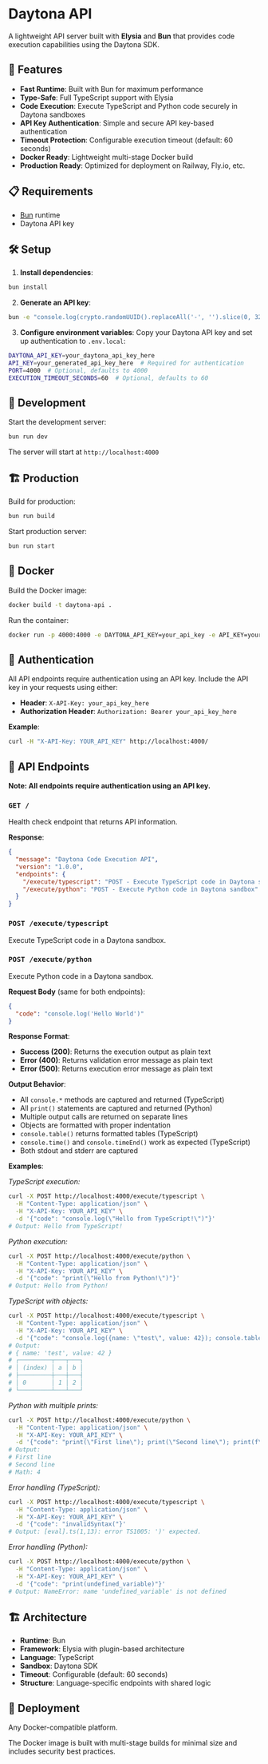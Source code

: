 # Daytona API

A lightweight API server built with **Elysia** and **Bun** that provides code execution capabilities using the Daytona SDK.

## 🚀 Features

- **Fast Runtime**: Built with Bun for maximum performance
- **Type-Safe**: Full TypeScript support with Elysia
- **Code Execution**: Execute TypeScript and Python code securely in Daytona sandboxes
- **API Key Authentication**: Simple and secure API key-based authentication
- **Timeout Protection**: Configurable execution timeout (default: 60 seconds)
- **Docker Ready**: Lightweight multi-stage Docker build
- **Production Ready**: Optimized for deployment on Railway, Fly.io, etc.

## 📋 Requirements

- [Bun](https://bun.sh) runtime
- Daytona API key

## 🛠️ Setup

1. **Install dependencies**:
```bash
bun install
```

2. **Generate an API key**:
```bash
bun -e "console.log(crypto.randomUUID().replaceAll('-', '').slice(0, 32))"
```

3. **Configure environment variables**:
Copy your Daytona API key and set up authentication to `.env.local`:
```bash
DAYTONA_API_KEY=your_daytona_api_key_here
API_KEY=your_generated_api_key_here  # Required for authentication
PORT=4000  # Optional, defaults to 4000
EXECUTION_TIMEOUT_SECONDS=60  # Optional, defaults to 60
```

## 🏃 Development

Start the development server:
```bash
bun run dev
```

The server will start at `http://localhost:4000`

## 🏗️ Production

Build for production:
```bash
bun run build
```

Start production server:
```bash
bun run start
```

## 🐳 Docker

Build the Docker image:
```bash
docker build -t daytona-api .
```

Run the container:
```bash
docker run -p 4000:4000 -e DAYTONA_API_KEY=your_api_key -e API_KEY=your_api_key daytona-api
```

## 🔐 Authentication

All API endpoints require authentication using an API key. Include the API key in your requests using either:

- **Header**: `X-API-Key: your_api_key_here`
- **Authorization Header**: `Authorization: Bearer your_api_key_here`

**Example**:
```bash
curl -H "X-API-Key: YOUR_API_KEY" http://localhost:4000/
```

## 📡 API Endpoints

**Note: All endpoints require authentication using an API key.**

### `GET /`
Health check endpoint that returns API information.

**Response**:
```json
{
  "message": "Daytona Code Execution API",
  "version": "1.0.0",
  "endpoints": {
    "/execute/typescript": "POST - Execute TypeScript code in Daytona sandbox",
    "/execute/python": "POST - Execute Python code in Daytona sandbox"
  }
}
```

### `POST /execute/typescript`
Execute TypeScript code in a Daytona sandbox.

### `POST /execute/python`
Execute Python code in a Daytona sandbox.

**Request Body** (same for both endpoints):
```json
{
  "code": "console.log('Hello World')"
}
```

**Response Format**:
- **Success (200)**: Returns the execution output as plain text
- **Error (400)**: Returns validation error message as plain text  
- **Error (500)**: Returns execution error message as plain text

**Output Behavior**:
- All `console.*` methods are captured and returned (TypeScript)
- All `print()` statements are captured and returned (Python)
- Multiple output calls are returned on separate lines
- Objects are formatted with proper indentation
- `console.table()` returns formatted tables (TypeScript)
- `console.time()` and `console.timeEnd()` work as expected (TypeScript)
- Both stdout and stderr are captured

**Examples**:

*TypeScript execution:*
```bash
curl -X POST http://localhost:4000/execute/typescript \
  -H "Content-Type: application/json" \
  -H "X-API-Key: YOUR_API_KEY" \
  -d '{"code": "console.log(\"Hello from TypeScript!\")"}'
# Output: Hello from TypeScript!
```

*Python execution:*
```bash
curl -X POST http://localhost:4000/execute/python \
  -H "Content-Type: application/json" \
  -H "X-API-Key: YOUR_API_KEY" \
  -d '{"code": "print(\"Hello from Python!\")"}'
# Output: Hello from Python!
```

*TypeScript with objects:*
```bash
curl -X POST http://localhost:4000/execute/typescript \
  -H "Content-Type: application/json" \
  -H "X-API-Key: YOUR_API_KEY" \
  -d '{"code": "console.log({name: \"test\", value: 42}); console.table([{a: 1, b: 2}])"}'
# Output:
# { name: 'test', value: 42 }
# ┌─────────┬───┬───┐
# │ (index) │ a │ b │
# ├─────────┼───┼───┤
# │ 0       │ 1 │ 2 │
# └─────────┴───┴───┘
```

*Python with multiple prints:*
```bash
curl -X POST http://localhost:4000/execute/python \
  -H "Content-Type: application/json" \
  -H "X-API-Key: YOUR_API_KEY" \
  -d '{"code": "print(\"First line\"); print(\"Second line\"); print(f\"Math: {2 + 2}\")"}'
# Output:
# First line
# Second line
# Math: 4
```

*Error handling (TypeScript):*
```bash
curl -X POST http://localhost:4000/execute/typescript \
  -H "Content-Type: application/json" \
  -H "X-API-Key: YOUR_API_KEY" \
  -d '{"code": "invalidSyntax("}'
# Output: [eval].ts(1,13): error TS1005: ')' expected.
```

*Error handling (Python):*
```bash
curl -X POST http://localhost:4000/execute/python \
  -H "Content-Type: application/json" \
  -H "X-API-Key: YOUR_API_KEY" \
  -d '{"code": "print(undefined_variable)"}'
# Output: NameError: name 'undefined_variable' is not defined
```

## 🏗️ Architecture

- **Runtime**: Bun
- **Framework**: Elysia with plugin-based architecture
- **Language**: TypeScript
- **Sandbox**: Daytona SDK
- **Timeout**: Configurable (default: 60 seconds)
- **Structure**: Language-specific endpoints with shared logic

## 🚀 Deployment

Any Docker-compatible platform.

The Docker image is built with multi-stage builds for minimal size and includes security best practices.
